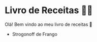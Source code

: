 # Livro de Receitas :woman_cook:



Olá! Bem vindo ao meu livro de receitas :wave:

- Strogonoff de Frango



